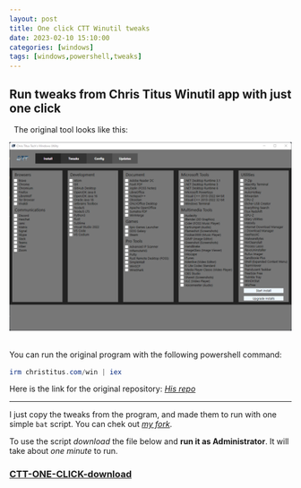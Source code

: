 ```yaml
---
layout: post
title: One click CTT Winutil tweaks
date: 2023-02-10 15:10:00
categories: [windows]
tags: [windows,powershell,tweaks]
---
```


## Run tweaks from Chris Titus Winutil app with just one click
&nbsp;
The original tool looks like this:
&nbsp;

![Ctt screen](/assets/img/ctt-screen.png "Ctt screen")
&nbsp;

You can run the original program with the following powershell command:

```powershell
irm christitus.com/win | iex
```
Here is the link for the original repository:
*[His repo](https://github.com/ChrisTitusTech/winutil)*

______

I just copy the tweaks from the program, and made them to run with one simple `bat` script.
You can chek out  *[my fork](https://github.com/markagoston/winutil)*.

To use the script *download* the file below and **run it as Administrator**. It will take about *one minute* to run.

### [CTT-ONE-CLICK-download](/download/ctt-oneclick.bat) ###